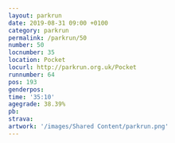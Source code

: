 ```yaml
---
layout: parkrun
date: 2019-08-31 09:00 +0100
category: parkrun
permalink: /parkrun/50
number: 50
locnumber: 35
location: Pocket
locurl: http://parkrun.org.uk/Pocket
runnumber: 64
pos: 193
genderpos: 
time: '35:10'
agegrade: 38.39%
pb: 
strava: 
artwork: '/images/Shared Content/parkrun.png'
---
```

